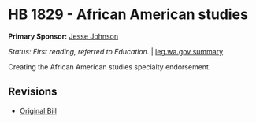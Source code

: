 # HB 1829 - African American studies
**Primary Sponsor:** [Jesse Johnson](/person/leg/johnson_je.md)

*Status: First reading, referred to Education.* | [leg.wa.gov summary](https://app.leg.wa.gov/billsummary?BillNumber=1829&Year=2021)

Creating the African American studies specialty endorsement.

## Revisions
* [Original Bill](1/)